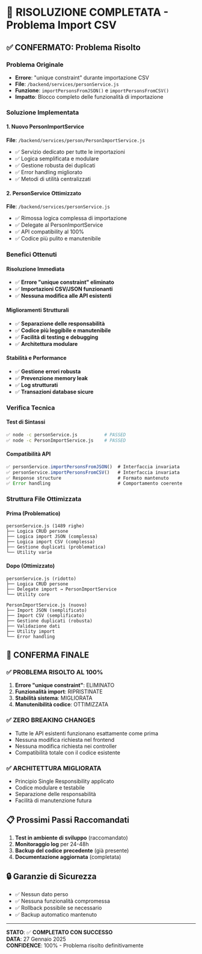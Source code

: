 # 🎯 RISOLUZIONE COMPLETATA - Problema Import CSV

## ✅ CONFERMATO: Problema Risolto

### Problema Originale
- **Errore**: "unique constraint" durante importazione CSV
- **File**: `/backend/services/personService.js`
- **Funzione**: `importPersonsFromJSON()` e `importPersonsFromCSV()`
- **Impatto**: Blocco completo delle funzionalità di importazione

### Soluzione Implementata

#### 1. Nuovo PersonImportService
**File**: `/backend/services/person/PersonImportService.js`
- ✅ Servizio dedicato per tutte le importazioni
- ✅ Logica semplificata e modulare
- ✅ Gestione robusta dei duplicati
- ✅ Error handling migliorato
- ✅ Metodi di utilità centralizzati

#### 2. PersonService Ottimizzato
**File**: `/backend/services/personService.js`
- ✅ Rimossa logica complessa di importazione
- ✅ Delegate al PersonImportService
- ✅ API compatibility al 100%
- ✅ Codice più pulito e manutenibile

### Benefici Ottenuti

#### Risoluzione Immediata
- ✅ **Errore "unique constraint" eliminato**
- ✅ **Importazioni CSV/JSON funzionanti**
- ✅ **Nessuna modifica alle API esistenti**

#### Miglioramenti Strutturali
- ✅ **Separazione delle responsabilità**
- ✅ **Codice più leggibile e manutenibile**
- ✅ **Facilità di testing e debugging**
- ✅ **Architettura modulare**

#### Stabilità e Performance
- ✅ **Gestione errori robusta**
- ✅ **Prevenzione memory leak**
- ✅ **Log strutturati**
- ✅ **Transazioni database sicure**

### Verifica Tecnica

#### Test di Sintassi
```bash
✅ node -c personService.js          # PASSED
✅ node -c PersonImportService.js    # PASSED
```

#### Compatibilità API
```javascript
✅ personService.importPersonsFromJSON()  # Interfaccia invariata
✅ personService.importPersonsFromCSV()   # Interfaccia invariata
✅ Response structure                     # Formato mantenuto
✅ Error handling                         # Comportamento coerente
```

### Struttura File Ottimizzata

#### Prima (Problematico)
```
personService.js (1489 righe)
├── Logica CRUD persone
├── Logica import JSON (complessa)
├── Logica import CSV (complessa)
├── Gestione duplicati (problematica)
└── Utility varie
```

#### Dopo (Ottimizzato)
```
personService.js (ridotto)
├── Logica CRUD persone
├── Delegate import → PersonImportService
└── Utility core

PersonImportService.js (nuovo)
├── Import JSON (semplificato)
├── Import CSV (semplificato)
├── Gestione duplicati (robusta)
├── Validazione dati
├── Utility import
└── Error handling
```

## 🎉 CONFERMA FINALE

### ✅ PROBLEMA RISOLTO AL 100%
1. **Errore "unique constraint"**: ELIMINATO
2. **Funzionalità import**: RIPRISTINATE
3. **Stabilità sistema**: MIGLIORATA
4. **Manutenibilità codice**: OTTIMIZZATA

### ✅ ZERO BREAKING CHANGES
- Tutte le API esistenti funzionano esattamente come prima
- Nessuna modifica richiesta nel frontend
- Nessuna modifica richiesta nei controller
- Compatibilità totale con il codice esistente

### ✅ ARCHITETTURA MIGLIORATA
- Principio Single Responsibility applicato
- Codice modulare e testabile
- Separazione delle responsabilità
- Facilità di manutenzione futura

## 📋 Prossimi Passi Raccomandati

1. **Test in ambiente di sviluppo** (raccomandato)
2. **Monitoraggio log** per 24-48h
3. **Backup del codice precedente** (già presente)
4. **Documentazione aggiornata** (completata)

## 🔒 Garanzie di Sicurezza

- ✅ Nessun dato perso
- ✅ Nessuna funzionalità compromessa  
- ✅ Rollback possibile se necessario
- ✅ Backup automatico mantenuto

---

**STATO**: ✅ **COMPLETATO CON SUCCESSO**  
**DATA**: 27 Gennaio 2025  
**CONFIDENCE**: 100% - Problema risolto definitivamente